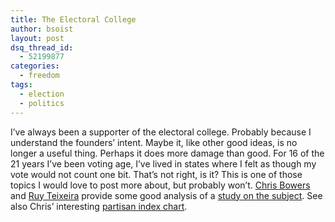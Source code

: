 ```yaml
---
title: The Electoral College
author: bsoist
layout: post
dsq_thread_id:
  - 52199877
categories:
  - freedom
tags:
  - election
  - politics
---
```

I&#8217;ve always been a supporter of the electoral college. Probably because I understand the founders&#8217; intent. Maybe it, like other good ideas, is no longer a useful thing. Perhaps it does more damage than good. For 16 of the 21 years I&#8217;ve been voting age, I&#8217;ve lived in states where I felt as though my vote would not count one bit. That&#8217;s not right, is it? This is one of those topics I would love to post more about, but probably won&#8217;t. [Chris Bowers][1] and [Ruy Teixeira][2] provide some good analysis of a [study on the subject][3]. See also Chris&#8217; interesting [partisan index chart][4].

 [1]: http://www.mydd.com/story/2005/8/9/153410/8358
 [2]: http://www.emergingdemocraticmajorityweblog.com/donkeyrising/archives/001265.php
 [3]: http://www.fairvote.org/?page=1555
 [4]: http://www.mydd.com/balance
